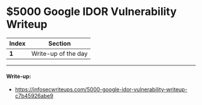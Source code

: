 # $5000 Google IDOR Vulnerability Writeup

Index | Section
--- | ---
**1** | Write-up of the day

___


#### Write-up: 

* https://infosecwriteups.com/5000-google-idor-vulnerability-writeup-c7b45926abe9
